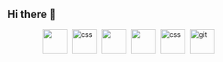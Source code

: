 ## Hi there 👋

<div style="display: flex; flex-wrap: wrap; align-items: center; justify-content: center;">
  <img src="https://cdn.jsdelivr.net/gh/devicons/devicon@latest/icons/html5/html5-original-wordmark.svg" 
       width="50" height="50" style="margin-right: 10px;"/>
  <img src="https://cdn.jsdelivr.net/gh/devicons/devicon@latest/icons/css3/css3-original.svg" 
       alt="css" width="50" height="50" style="margin-right: 10px;"/>
  <img src="https://cdn.jsdelivr.net/gh/devicons/devicon@latest/icons/sass/sass-original.svg" 
       width="50" height="50" style="margin-right: 10px;"/>
  <img src="https://cdn.jsdelivr.net/gh/devicons/devicon@latest/icons/handlebars/handlebars-original-wordmark.svg" 
       width="50" height="50" style="margin-right: 10px;"/>
  <img src="https://cdn.jsdelivr.net/gh/devicons/devicon@latest/icons/figma/figma-original.svg" 
       alt="css" width="50" height="50" style="margin-right: 10px;"/>
  <img src="https://cdn.jsdelivr.net/gh/devicons/devicon@latest/icons/git/git-original-wordmark.svg" 
       alt="git" width="50" height="50" style="margin-right: 10px;"/>
  <img src="https://cdn.jsdelivr.net/gh

          
<!--
**yur-dov/yur-dov** is a ✨ _special_ ✨ repository because its `README.md` (this file) appears on your GitHub profile.

Here are some ideas to get you started:

- 🔭 I’m currently working on ...
- 🌱 I’m currently learning ...
- 👯 I’m looking to collaborate on ...
- 🤔 I’m looking for help with  ...
- 💬 Ask me about ...
- 📫 How to reach me: ...
- 😄 Pronouns: ...
- ⚡ Fun fact: ...
-->
